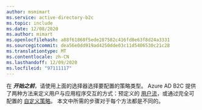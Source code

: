 ```yaml
---
author: msmimart
ms.service: active-directory-b2c
ms.topic: include
ms.date: 12/08/2020
ms.author: mimart
ms.openlocfilehash: a88f61868f5ede287582c416fd8e63f8d24a3331
ms.sourcegitcommit: dea56e0dd919ad4250dde03c11d5406530c21c28
ms.translationtype: MT
ms.contentlocale: zh-CN
ms.lasthandoff: 12/09/2020
ms.locfileid: "97111117"
---
```

在 **_开始之前_**，请使用上面的选择器选择要配置的策略类型。 Azure AD B2C 提供了两种方法来定义用户与应用程序交互的方式：预定义的 [用户流](../articles/active-directory-b2c/user-flow-overview.md)，或通过完全可配置的 [自定义策略](../articles/active-directory-b2c/custom-policy-overview.md)。 本文中所需的步骤对于每个方法都是不同的。   